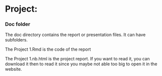 # Project: 
### Doc folder

The doc directory contains the report or presentation files. It can have subfolders.

The Project 1.Rmd is the code of the report

The Project 1.nb.html is the project report. If you want to read it, you can download it then to read it since you maybe not able too big to open it in the website.
